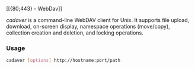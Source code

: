 
[[{80;443} - WebDav]]

_cadaver_ is a command-line WebDAV client for Unix. It supports file upload, download, on-screen display, namespace operations (move/copy), collection creation and deletion, and locking operations.

### Usage
```bash
cadaver [options] http://hostname:port/path
```